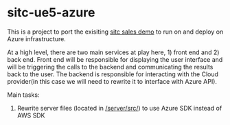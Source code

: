 # sitc-ue5-azure

This is a project to port the exisiting [sitc sales demo](https://github.com/SixNines/sitc-sales-demo/) to run on and deploy on Azure infrastructure. 

At a high level, there are two main services at play here, 1) front end and 2) back end. Front end will be responsible for displaying the user interface and will be triggering the calls to the backend and communicating the results back to the user. The backend is responsible for interacting with the Cloud provider(in this case we will need to rewrite it to interface with Azure API). 

Main tasks:
1. Rewrite server files (located in [/server/src/](/server/src)) to use Azure SDK instead of AWS SDK